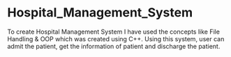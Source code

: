 # Hospital_Management_System
To create Hospital Management System I have used the concepts like File Handling & OOP which was created using C++.
Using this system, user can admit the patient, get the information of patient and discharge the patient.
